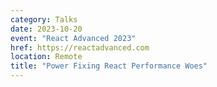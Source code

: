 ```yaml
---
category: Talks
date: 2023-10-20
event: "React Advanced 2023"
href: https://reactadvanced.com
location: Remote
title: "Power Fixing React Performance Woes"
---
```

